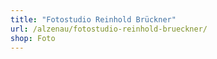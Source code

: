 ```yaml
---
title: "Fotostudio Reinhold Brückner"
url: /alzenau/fotostudio-reinhold-brueckner/
shop: Foto
---
```

